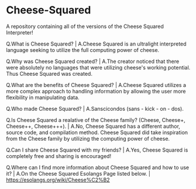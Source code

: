 # Cheese-Squared
A repository containing all of the versions of the Cheese Squared Interpreter!

Q.What is Cheese Squared?
|
A.Cheese Squared is an ultralight interpreted language seeking to utilize the full computing power of cheese.

Q.Why was Cheese Squared created?
|
A.The creator noticed that there were absolutely no languages that were utilizing cheese's working potential.
  Thus Cheese Squared was created.
  
Q.What are the benefits of Cheese Squared?
|
A.Cheese Squared utilizes a more complex approach to handling information by allowing the user more flexibility 
  in manipulating data.
   
Q.Who made Cheese Squared?
|
A.Sanscicondos (sans - kick - on - dos).
 
Q.Is Cheese Squared a realative of the Cheese family? (Cheese, Cheese+, Cheese++, Cheese+++).
|
A.No, Cheese Squared has a different author, source code, and compilation method. Cheese Squared did take inspiration 
  from the Cheese family by utilizing the computing power of cheese.
  
Q.Can I share Cheese Squared with my friends?
|
A.Yes, Cheese Squared is completely free and sharing is encouraged!

Q.Where can I find more information about Cheese Squared and how to use it?
|
A.On the Cheese Squared Esolangs Page listed below.
|
https://esolangs.org/wiki/Cheese%C2%B2
